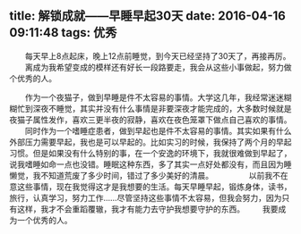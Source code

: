 title: 解锁成就——早睡早起30天
date: 2016-04-16 09:11:48
tags: 优秀
---
　　每天早上8点起床，晚上12点前睡觉，到今天已经坚持了30天了，再接再厉。
　　离成为我希望变成的模样还有好长一段路要走，我会从这些小事做起，努力做个优秀的人。
<!--more-->
　　作为一个夜猫子，做到早睡是件不太容易的事情。大学这几年，我经常迷迷糊糊忙到深夜不睡觉，其实并没有什么事情是非要深夜才能完成的，大多数时候就是夜猫子属性发作，喜欢三更半夜的寂静，喜欢在夜色笼罩下做点自己喜欢的事情。
　　同时作为一个嗜睡症患者，做到早起也是件不太容易的事情。其实如果有什么外部压力需要早起，我也是可以早起的。比如实习的时候，我保持了两个月的早起习惯。但是如果没有什么特别的事，在一个安逸的环境下，我就很难做到早起了，说我嗜睡如命一点也没错。睡眠这种东西，多了其实一点好处都没有，而且因为睡懒觉，我不知道荒废了多少时间，错过了多少美好的清晨。
　　
　　以前我不在意这些事情，现在我觉得这才是我想要的生活。每天早睡早起，锻炼身体，读书，旅行，认真学习，努力工作……尽管坚持这些事情不太容易，但我会努力，因为只有这样，我才不会重蹈覆辙，我才有能力去守护我想要守护的东西。
　　我要成为一个优秀的人。